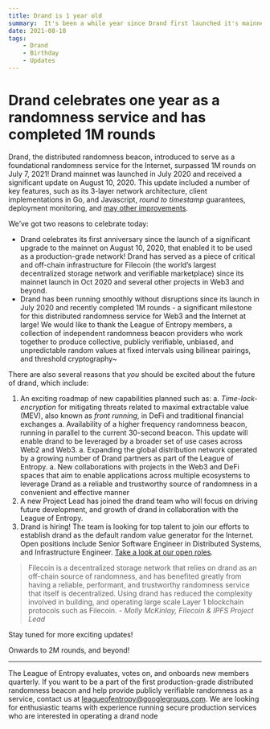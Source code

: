 ```yaml
---
title: Drand is 1 year old
summary:  It's been a while year since Drand first launched it's mainnet distributed randomness beacon service.
date: 2021-08-10
tags: 
    - Drand 
    - Birthday 
    - Updates 
---
```


# Drand celebrates one year as a randomness service and has completed 1M rounds

Drand, the distributed randomness beacon, introduced to serve as a foundational randomness service for the Internet, surpassed 1M rounds on July 7, 2021! Drand mainnet was launched in July 2020 and received a significant update on August 10, 2020. This update included a number of key features, such as its 3-layer network architecture, client implementations in Go, and Javascript, _round to timestamp_ guarantees, deployment monitoring, and [may other improvements](https://drand.love/blog/2020/08/10/drand-launches-v1-0/).

We’ve got two reasons to celebrate today:

- Drand celebrates its first anniversary since the launch of a significant upgrade to the mainnet on August 10, 2020, that enabled it to be used as a production-grade network! Drand has served as a piece of critical and off-chain infrastructure for Filecoin (the world’s largest decentralized storage network and verifiable marketplace) since its mainnet launch in Oct 2020 and several other projects in Web3 and beyond.
- Drand has been running smoothly without disruptions since its launch in July 2020 and recently completed 1M rounds - a significant milestone for this distributed randomness service for Web3 and the Internet at large! We would like to thank the League of Entropy members, a collection of independent randomness beacon providers who work together to produce collective, publicly verifiable, unbiased, and unpredictable random values at fixed intervals using bilinear pairings, and threshold cryptography~

There are also several reasons that _you_ should be excited about the future of drand, which include:

1. An exciting roadmap of new capabilities planned such as:
    a. _Time-lock-encryption_ for mitigating threats related to maximal extractable value (MEV), also known as _front running_, in DeFi and traditional financial exchanges
    a. Availability of a higher frequency randomness beacon, running in parallel to the current 30-second beacon. This update will enable drand to be leveraged by a broader set of use cases across Web2 and Web3.
    a. Expanding the global distribution network operated by a growing number of Drand partners as part of the League of Entropy.
    a. New collaborations with projects in the Web3 and DeFi spaces that aim to enable applications across multiple ecosystems to leverage Drand as a reliable and trustworthy source of randomness in a convenient and effective manner
1. A new Project Lead has joined the drand team who will focus on driving future development, and growth of drand in collaboration with the League of Entropy.
1. Drand is hiring! The team is looking for top talent to join our efforts to establish drand as the default random value generator for the Internet. Open positions include Senior Software Engineer in Distributed Systems, and Infrastructure Engineer. [Take a look at our open roles](https://jobs.lever.co/protocol?team=Engineering).

> Filecoin is a decentralized storage network that relies on drand as an off-chain source of randomness, and has benefited greatly from having a reliable, performant, and trustworthy randomness service that itself is decentralized. Using drand has reduced the complexity involved in building, and operating large scale Layer 1 blockchain protocols such as Filecoin. - _Molly McKinlay, Filecoin & IPFS Project Lead_

Stay tuned for more exciting updates!

Onwards to 2M rounds, and beyond!

---

The League of Entropy evaluates, votes on, and onboards new members quarterly. If you want to be a part of the first production-grade distributed randomness beacon and help provide publicly verifiable randomness as a service, contact us at [leagueofentropy@googlegroups.com](mailto:leagueofentropy@googlegroups.com). We are looking for enthusiastic teams with experience running secure production services who are interested in operating a drand node

